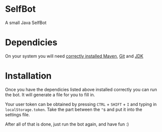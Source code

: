 # SelfBot
A small Java SelfBot
# Dependicies
On your system you will need [correctly installed Maven](http://maven.apache.org/install.html), [Git](https://git-scm.com/) and [JDK](http://www.oracle.com/technetwork/java/javase/downloads/jdk8-downloads-2133151.html)
# Installation
Once you have the dependicies listed above installed correctly you can run the bot. It will generate a file for you to fill in.

Your user token can be obtained by pressing `CTRL` + `SHIFT` + `I` and typing in `localStorage.token`. 
Take the part between the `"`s and put it into the settings file.

After all of that is done, just run the bot again, and have fun :)